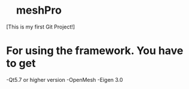 #     meshPro
[This is my first Git Project!]
#     For using the framework. You have to get
-Qt5.7 or higher version
-OpenMesh
-Eigen 3.0
